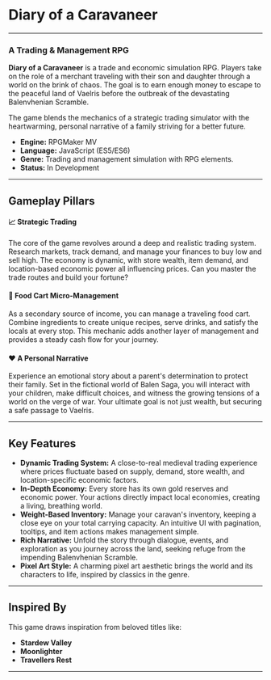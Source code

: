 # Diary of a Caravaneer

---

### **A Trading & Management RPG**

**Diary of a Caravaneer** is a trade and economic simulation RPG. Players take on the role of a merchant traveling with their son and daughter through a world on the brink of chaos. The goal is to earn enough money to escape to the peaceful land of Vaelris before the outbreak of the devastating Balenvhenian Scramble.

The game blends the mechanics of a strategic trading simulator with the heartwarming, personal narrative of a family striving for a better future.

*   **Engine:** RPGMaker MV
*   **Language:** JavaScript (ES5/ES6)
*   **Genre:** Trading and management simulation with RPG elements.
*   **Status:** In Development

---

## Gameplay Pillars

#### 📈 **Strategic Trading**
The core of the game revolves around a deep and realistic trading system. Research markets, track demand, and manage your finances to buy low and sell high. The economy is dynamic, with store wealth, item demand, and location-based economic power all influencing prices. Can you master the trade routes and build your fortune?

#### 🍲 **Food Cart Micro-Management**
As a secondary source of income, you can manage a traveling food cart. Combine ingredients to create unique recipes, serve drinks, and satisfy the locals at every stop. This mechanic adds another layer of management and provides a steady cash flow for your journey.

#### ❤️ **A Personal Narrative**
Experience an emotional story about a parent's determination to protect their family. Set in the fictional world of Balen Saga, you will interact with your children, make difficult choices, and witness the growing tensions of a world on the verge of war. Your ultimate goal is not just wealth, but securing a safe passage to Vaelris.

---

## Key Features

*   **Dynamic Trading System:** A close-to-real medieval trading experience where prices fluctuate based on supply, demand, store wealth, and location-specific economic factors.
*   **In-Depth Economy:** Every store has its own gold reserves and economic power. Your actions directly impact local economies, creating a living, breathing world.
*   **Weight-Based Inventory:** Manage your caravan's inventory, keeping a close eye on your total carrying capacity. An intuitive UI with pagination, tooltips, and item actions makes management simple.
*   **Rich Narrative:** Unfold the story through dialogue, events, and exploration as you journey across the land, seeking refuge from the impending Balenvhenian Scramble.
*   **Pixel Art Style:** A charming pixel art aesthetic brings the world and its characters to life, inspired by classics in the genre.

---

## Inspired By

This game draws inspiration from beloved titles like:

*   **Stardew Valley**
*   **Moonlighter**
*   **Travellers Rest**

---
